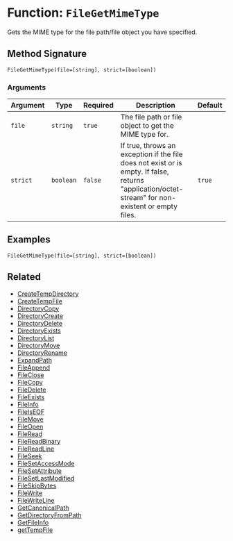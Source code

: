 [comment]: # (Note: This documentation is generated dynamically in the build process.  To modify the contents, change the javadoc on the _invoke method of the BIF class)

# Function: `FileGetMimeType`

Gets the MIME type for the file path/file object you have specified.

## Method Signature
```
FileGetMimeType(file=[string], strict=[boolean])
```
### Arguments

| Argument | Type | Required | Description | Default |
|----------|------|----------|-------------|---------|
| `file` | `string` | `true` | The file path or file object to get the MIME type for. |  |
| `strict` | `boolean` | `false` | If true, throws an exception if the file does not exist or is empty. If false, returns "application/octet-stream" for non-existent or empty files. | `true` |

## Examples

```
FileGetMimeType(file=[string], strict=[boolean])
```

## Related
  * [CreateTempDirectory](./CreateTempDirectory.md)
  * [CreateTempFile](./CreateTempFile.md)
  * [DirectoryCopy](./DirectoryCopy.md)
  * [DirectoryCreate](./DirectoryCreate.md)
  * [DirectoryDelete](./DirectoryDelete.md)
  * [DirectoryExists](./DirectoryExists.md)
  * [DirectoryList](./DirectoryList.md)
  * [DirectoryMove](./DirectoryMove.md)
  * [DirectoryRename](./DirectoryRename.md)
  * [ExpandPath](./ExpandPath.md)
  * [FileAppend](./FileAppend.md)
  * [FileClose](./FileClose.md)
  * [FileCopy](./FileCopy.md)
  * [FileDelete](./FileDelete.md)
  * [FileExists](./FileExists.md)
  * [FileInfo](./FileInfo.md)
  * [FileIsEOF](./FileIsEOF.md)
  * [FileMove](./FileMove.md)
  * [FileOpen](./FileOpen.md)
  * [FileRead](./FileRead.md)
  * [FileReadBinary](./FileReadBinary.md)
  * [FileReadLine](./FileReadLine.md)
  * [FileSeek](./FileSeek.md)
  * [FileSetAccessMode](./FileSetAccessMode.md)
  * [FileSetAttribute](./FileSetAttribute.md)
  * [FileSetLastModified](./FileSetLastModified.md)
  * [FileSkipBytes](./FileSkipBytes.md)
  * [FileWrite](./FileWrite.md)
  * [FileWriteLine](./FileWriteLine.md)
  * [GetCanonicalPath](./GetCanonicalPath.md)
  * [GetDirectoryFromPath](./GetDirectoryFromPath.md)
  * [GetFileInfo](./GetFileInfo.md)
  * [getTempFile](./getTempFile.md)
